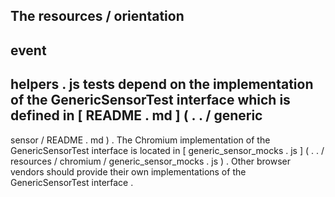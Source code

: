 The
resources
/
orientation
-
event
-
helpers
.
js
tests
depend
on
the
implementation
of
the
GenericSensorTest
interface
which
is
defined
in
[
README
.
md
]
(
.
.
/
generic
-
sensor
/
README
.
md
)
.
The
Chromium
implementation
of
the
GenericSensorTest
interface
is
located
in
[
generic_sensor_mocks
.
js
]
(
.
.
/
resources
/
chromium
/
generic_sensor_mocks
.
js
)
.
Other
browser
vendors
should
provide
their
own
implementations
of
the
GenericSensorTest
interface
.
